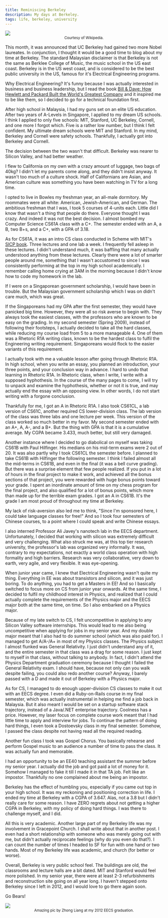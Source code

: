 ```yaml
---
title: Reminiscing Berkeley
description: My days at Berkeley.
tags: life, berkeley, university
---
```


<img src="/images/berkeley-glade.jpg" />
<center class="block mb-6"><small>Courtesy of Wikipedia.</small></center>

This month, it was announced that UC Berkeley had gained two more Nobel laureates. In conjunction, I thought it would be a good time to blog about my time at Berkeley. The standard Malaysian disclaimer is that Berkeley is not the same as Berklee College of Music, the music school in the US east coast. Berkeley is in the US west coast, and is considered to be the best public university in the US, famous for it's Electrical Engineering programs.

Why Electrical Engineering? It's funny because I was actually interested in business and business leadership, but I read the book [Bill & Dave: How Hewlett and Packard Built the World's Greatest Company](https://www.amazon.com/Bill-Dave-Hewlett-Packard-Greatest/dp/1591841526) and it inspired me to be like them, so I decided to go for a technical foundation first.

After high school in Malaysia, I had my guns set on an elite US education. After two years of A-Levels in Singapore, I applied to my dream US schools. I think I applied to only five schools: MIT, Stanford, UC Berkeley, Cornell, and one more I forgot which. Five is a rather low number, but I think I felt confident. My ultimate dream schools were MIT and Stanford. In my mind, Berkeley and Cornell were safety schools. Thankfully, I actually got into Berkeley and Cornell.

The decision between the two wasn't that difficult. Berkeley was nearer to Silicon Valley, and had better weather.

I flew to California on my own with a crazy amount of luggage, two bags of 40kg? I didn't let my parents come along, and they didn't insist anyway. It wasn't too much of a culture shock. Half of Californians are Asian, and American culture was something you have been watching in TV for a long time.

I opted to live in Bowles my freshman year, an all-male dormitory. My roommates were all white: American, Jewish-American, and German. The ambitious freshman that I was, I took 5 courses of 4-units each. Little did I know that wasn't a thing that people do there. Everyone thought I was crazy. And indeed it was not the best decision. I almost bombed my Computer Science CS61A class with a C+. The semester ended with an A, a B, two B+s, and a C+, with a GPA of 3.18.

As for CS61A, it was an intro CS class conducted in Scheme with MIT's [SICP book](https://mitpress.mit.edu/sites/default/files/sicp/index.html). Three lectures and one lab a week. I frequently fell asleep in these lectures. I didn't understand much, it was baffling that many actually understood anything from these lectures. Clearly there were a lot of smarter people around me, something that I wasn't accustomed to since I was consistently performing at the top in my high school academically. I remember calling home crying at 3AM in the morning because I didn't know how to code my homework in the lab.

If I were on a Singaporean government scholarship, I would have been in trouble. But the Malaysian government scholarship which I was on didn't care much, which was great.

If the Singaporeans had my GPA after the first semester, they would have panicked big time. However, they were all so risk averse to begin with. They always took the easiest classes, with the professors who are known to be easy on the grading. In my second semester (Spring 2009), instead of following their footsteps, I actually decided to take all the hard classes, while reducing my course load from 5 to a more manageable 4. One of them was a Rhetoric R1A writing class, known to be the hardest class to fulfil the Engineering writing requirement. Singaporeans would flock to the easier variants of this requirement.

I actually took with me a valuable lesson after going through Rhetoric R1A. In high school, when you write an essay, you planned an introduction, your three points, and your conclusion way in advance. I hard to undo that learning in Rhetoric R1A. In Rhetoric class, when I write, I write with a supposed hyphothesis. In the course of the many pages to come, I will try to unpack and examine the hyphothesis, whether or not it is true, and may actually end the essay with an opposing view. In other words, I do not start writing with a forgone conclusion.

Thankfully for me, I got an A in Rhetoric R1A. I also took CS61CL, a lab version of CS61C, another required CS lower-division class. The lab version of the class was three labs and one lecture per week. This version of the class worked so much better in my favor. My second semester ended with an A+, A, A-, and a B+. But the thing with GPA is that it is a cumulative average. My CGPA became 3.433, much better, but still very damaged.

Another instance where I decided to go diabolical on myself was taking CS61B with Paul Hilfinger. His medians on his mid-term exams were 2 out of 20. It was also partly why I took CS61CL the semester before. I planned to take CS61B with Hilfinger the following semester. I think I failed almost all the mid-terms in CS61B, and even in the final (it was a bell curve grading). But there was a surprise element that few people realized. If you put in a lot of hours in the final project to make it work, and achieved all the bonus sections of that project, you were rewarded with huge bonus points toward your grade. I spent an inordinate amount of time on my chess program for the final project, and also qualified for a lot of bonus points, which more than made up for the terrible exam grades. I got an A in CS61B. It's the grade I am most proud of throughout my time at Berkeley.

My lack of risk-aversion also led me to think, "Since I'm sponsored here, I could take language classes for free!" And so I took four semesters of Chinese courses, to a point where I could speak and write Chinese essays.

I also interned Professor Ali Javey's nanotech lab in the EECS department. Unfortunately, I decided that working with silicon was extremely difficult and very challenging. What also struck me was, at this top tier research university, the professor's lab was organized very informally. It was, contrary to my expectations, not exactly a world class operation with high formality and high barriers. Research was very collaborative, very down to earth, very agile, and very flexible. It was eye-opening.

When junior year came, I knew that Electrical Engineering wasn't quite my thing. Everything in EE was about transistors and silicon, and it was just boring. To do anything, you had to get a Masters in EE! And so I basically switched to focus more on CS from junior year onwards. At the same time, I decided to fulfil my childhood interest in Physics, and realized that I could actually complete the requirements of the Physics major and the EECS major both at the same time, on time. So I also embarked on a Physics major.

Because of my late switch to CS, I felt uncompetitive in applying to any Silicon Valley software internships. This would lead to me also being uncompetitive when applying for jobs in my senior year. And my double major meant that I also had to do summer school (which was also paid for). I managed to get A/A-/A+ in most of my Physics classes. The Physics subject I almost flunked was General Relativity. I just didn't understand any of it, and the entire semester in that class was a drag for some reason. I just kept to myself in that class, without talking to anybody. In fact, I didn't attend the Physics Department graduation ceremony because I thought I failed the General Relativity exam. I should have, because not only can you walk despite failing, you could also redo another course? Anyway, I barely passed with a D and made it out of Berkeley with a Physics major.

As for CS, I managed to do enough upper-division CS classes to make it out with an EECS degree. I even did a Ruby-on-Rails course in my final semester, which was actually instrumental in helping me find a job back in Malaysia. But it also meant I would be set on a startup software stack trajectory, instead of a Java/.NET enterprise trajectory. Coolness has a price. However, my laser focus on complete course work meant that I had little time to apply and interview for jobs. To continue the pattern of doing hard things, I even took a Dostoevsky class in my final semester. Somehow, I passed the class despite not having read all the required reading.

Another fun class I took was Gospel Chorus. You basically rehearse and perform Gospel music to an audience a number of time to pass the class. It was actually fun and memorable.

I had an opportunity to be an EE40 teaching assistant the summer before my senior year. I actually did the job and got paid a lot of money for it. Somehow I managed to fake it till I made it in that TA job. Felt like an impostor. Thankfully no one complained about me being an impostor.

Berkeley has the effect of humbling you, especially if you came out top in your high school. It was my reckoning and positioning correction in life. I ended my time at Berkeley with a CGPA of 3.647. Alas, not a 3.8 but I didn't really care for some reason. I have ZERO regrets about not getting a higher CGPA in Berkeley, with my policy of doing hard things. I was there to challenge myself, and I did.

All this is very academic. Another large part of my Berkeley life was my involvement in Gracepoint Church. I shall write about that in another post. I even had a short relationship with someone who was merely going out with me, but didn't actually reciprocate feelings (why do you even do that?). I can count the number of times I headed to SF for fun with one hand or two hands. Most of my Berkeley life was academic, and church (for better or worse).

Overall, Berkeley is very public school feel. The buildings are old, the classrooms and lecture halls are a bit dated. MIT and Stanford would feel more polished. In my senior year, there were at least 2-3 refurbishments and reconstruction site going on all year long. I haven't stepped onto Berkeley since I left in 2012, and I would love to go there again soon.

Go Bears!

<img src="/images/berkeley-jon-dancing.jpg" />
<center class="block mb-6"><small>Amazing pic by Zhong Liang at my 2012 EECS graduation.</small></center>